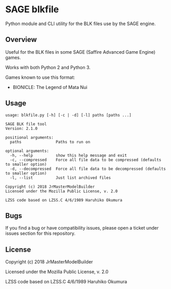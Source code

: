 # SAGE blkfile

Python module and CLI utility for the BLK files use by the SAGE engine.


## Overview

Useful for the BLK files in some SAGE (Saffire Advanced Game Engine) games.

Works with both Python 2 and Python 3.

Games known to use this format:

- BIONICLE: The Legend of Mata Nui


## Usage

```
usage: blkfile.py [-h] [-c | -d] [-l] paths [paths ...]

SAGE BLK file tool
Version: 2.1.0

positional arguments:
  paths               Paths to run on

optional arguments:
  -h, --help          show this help message and exit
  -c, --compressed    Force all file data to be compressed (defaults to smaller option)
  -d, --decompressed  Force all file data to be decompressed (defaults to smaller option)
  -l, --list          Just list archived files

Copyright (c) 2018 JrMasterModelBuilder
Licensed under the Mozilla Public License, v. 2.0

LZSS code based on LZSS.C 4/6/1989 Haruhiko Okumura
```


## Bugs

If you find a bug or have compatibility issues, please open a ticket under issues section for this repository.


## License

Copyright (c) 2018 JrMasterModelBuilder

Licensed under the Mozilla Public License, v. 2.0

LZSS code based on LZSS.C 4/6/1989 Haruhiko Okumura
